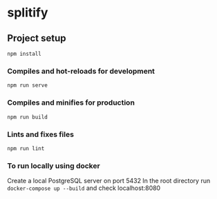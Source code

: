 # splitify

## Project setup
```
npm install
```

### Compiles and hot-reloads for development
```
npm run serve
```

### Compiles and minifies for production
```
npm run build
```

### Lints and fixes files
```
npm run lint
```

### To run locally using docker
Create a local PostgreSQL server on port 5432
In the root directory run ```docker-compose up --build``` and check localhost:8080
